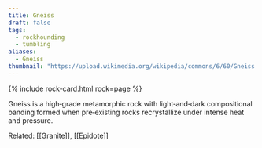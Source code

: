 ```yaml
---
title: Gneiss
draft: false
tags:
  - rockhounding
  - tumbling
aliases:
  - Gneiss
thumbnail: "https://upload.wikimedia.org/wikipedia/commons/6/60/Gneiss.jpg"
---
```

{% include rock-card.html rock=page %}

Gneiss is a high‑grade metamorphic rock with light‑and‑dark compositional banding formed when pre‑existing rocks recrystallize under intense heat and pressure.

Related: [[Granite]], [[Epidote]]
